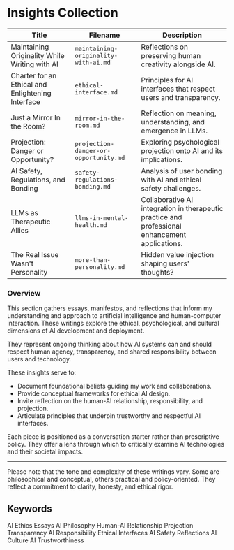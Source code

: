 # Insights Collection 

| Title                                             | Filename                              | Description                                                       |
| ------------------------------------------------- | ------------------------------------- | ----------------------------------------------------------------- |
| Maintaining Originality While Writing with AI                  | `maintaining-originality-with-ai.md`  | Reflections on preserving human creativity alongside AI.          |
| Charter for an Ethical and Enlightening Interface | `ethical-interface.md`                | Principles for AI interfaces that respect users and transparency. |
| Just a Mirror In the Room?                        | `mirror-in-the-room.md`               | Reflection on meaning, understanding, and emergence in LLMs.      |
| Projection: Danger or Opportunity?                | `projection-danger-or-opportunity.md` | Exploring psychological projection onto AI and its implications.  |
| AI Safety, Regulations, and Bonding               | `safety-regulations-bonding.md`       | Analysis of user bonding with AI and ethical safety challenges.   |
| LLMs as Therapeutic Allies               | `llms-in-mental-health.md`       | Collaborative AI integration in therapeutic practice and professional enhancement applications.   |
| The Real Issue Wasn't Personality               | `more-than-personality.md`       | Hidden value injection shaping users' thoughts?   |

### Overview

This section gathers essays, manifestos, and reflections that inform my understanding and approach to artificial intelligence and human-computer interaction. These writings explore the ethical, psychological, and cultural dimensions of AI development and deployment.

They represent ongoing thinking about how AI systems can and should respect human agency, transparency, and shared responsibility between users and technology.

These insights serve to:

- Document foundational beliefs guiding my work and collaborations.
- Provide conceptual frameworks for ethical AI design.
- Invite reflection on the human-AI relationship, responsibility, and projection.
- Articulate principles that underpin trustworthy and respectful AI interfaces.

Each piece is positioned as a conversation starter rather than prescriptive policy. They offer a lens through which to critically examine AI technologies and their societal impacts.

---

Please note that the tone and complexity of these writings vary. Some are philosophical and conceptual, others practical and policy-oriented. They reflect a commitment to clarity, honesty, and ethical rigor.

## Keywords

AI Ethics Essays AI Philosophy Human-AI Relationship Projection Transparency AI Responsibility Ethical Interfaces AI Safety Reflections AI Culture AI Trustworthiness


